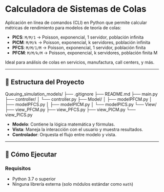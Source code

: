 # Calculadora de Sistemas de Colas

Aplicación en línea de comandos (CLI) en Python que permite calcular métricas de rendimiento para modelos de teoría de colas:

- **PICS**: `M/M/1` → Poisson, exponencial, 1 servidor, población infinita
- **PICM**: `M/M/k` → Poisson, exponencial, k servidores, población infinita
- **PFCS**: `M/M/1/M` → Poisson, exponencial, 1 servidor, población finita
- **PFCM**: `M/M/k/M` → Poisson, exponencial, k servidores, población finita M

Ideal para análisis de colas en servicios, manufactura, call centers, y más.

---

## 📁 Estructura del Proyecto
Queuing_simulation_models/
├── .gitignore
├── README.md
├── main.py
├── controller/
│   └── controller.py
├── Model/
│   ├── modelPFCM.py
│   ├── modelPFCS.py
│   ├── modelPICM.py
│   └── modelPICS.py
└── View/
    ├── view_PFCM.py
    ├── view_PFCS.py
    ├── view_PICM.py
    └── view_PICS.py


- **Modelo**: Contiene la lógica matemática y fórmulas.
- **Vista**: Maneja la interacción con el usuario y muestra resultados.
- **Controlador**: Orquesta el flujo entre modelo y vista.

---

## 🚀 Cómo Ejecutar

### Requisitos
- Python 3.7 o superior
- Ninguna librería externa (solo módulos estándar como `math`)
